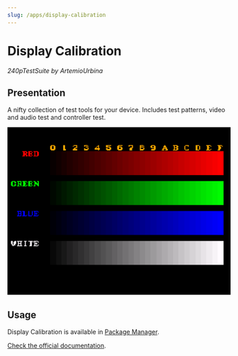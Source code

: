 ```yaml
---
slug: /apps/display-calibration
---
```


# Display Calibration

*240pTestSuite by ArtemioUrbina*

## Presentation

A nifty collection of test tools for your device.
Includes test patterns, video and audio test and controller test.

![](./assets/display-calibration.png)


## Usage

Display Calibration is available in [Package Manager](package-manager).

[Check the official documentation](https://junkerhq.net/xrgb/index.php/240p_test_suite).